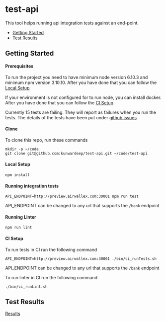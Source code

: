 # test-api
This tool helps running api integration tests against an end-point.

- [Getting Started](#getting-started)
- [Test Results](#test-results)

## Getting Started

#### Prerequisites
To run the project you need to have minimum node version 6.10.3 and minimum npm version 3.10.10. After you have done that you can follow the [Local Setup](#local-setup)

If your environment is not configured for to run node, you can install docker. After you have done that you can follow the  [CI Setup](#ci-setup)

Currently 15 tests are failing. They will report as failures when you run the tests. The details of the tests have been put under [github issues](https://github.com/kunwardeep/test-api/issues)
#### Clone
To clone this repo, run these commands
```
mkdir -p ~/code
git clone git@github.com:kunwardeep/test-api.git ~/code/test-api
```
#### Local Setup
```
npm install
```

#### Running integration tests
```
API_ENDPOINT=http://preview.airwallex.com:30001 npm run test
```
API_ENDPOINT can be changed to any url that supports the `/bank` endpoint

#### Running Linter
```
npm run lint
```
#### CI Setup

To run tests in CI run the following command
```
API_ENDPOINT=http://preview.airwallex.com:30001 ./bin/ci_runTests.sh
```
API_ENDPOINT can be changed to any url that supports the `/bank` endpoint

To run linter in CI run the following command
```
./bin/ci_runLint.sh
```

## Test Results

[Results](testResult.txt)
